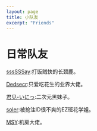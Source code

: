 ```yaml
---
layout: page
title: 小队友
excerpt: "Friends"
---
```


# 日常队友

[sssSSSay](https://ssssssay.github.io/):打饭贼快的长颈鹿。

[Dedsecr](https://dedsecr.github.io/):只爱吃花生的业界大佬。

[君见-いにっ](https://www.51nod.com/blog/blog.html#!blogId=173):二次元黑妹子。

[soler](https://olers.github.io/):被抢注ID很不爽的EZ班花学姐。

[MSY](https://13091291791msy.github.io/):机房大佬。
